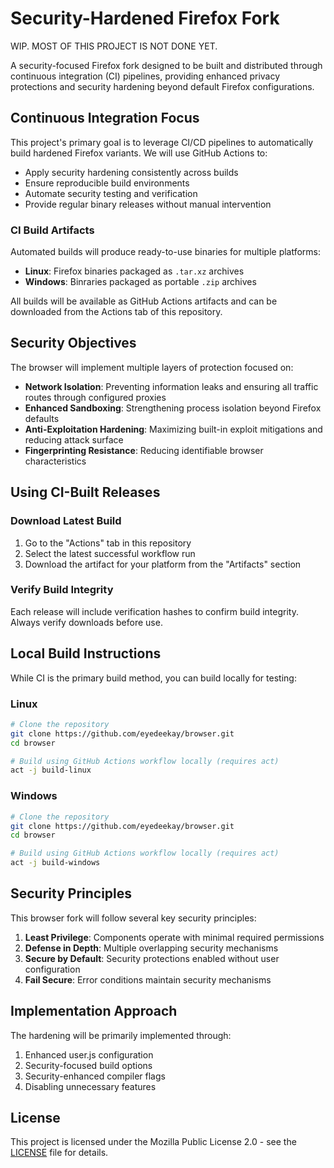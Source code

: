 # Security-Hardened Firefox Fork

WIP. MOST OF THIS PROJECT IS NOT DONE YET.

A security-focused Firefox fork designed to be built and distributed through continuous integration (CI) pipelines, providing enhanced privacy protections and security hardening beyond default Firefox configurations.

## Continuous Integration Focus

This project's primary goal is to leverage CI/CD pipelines to automatically build hardened Firefox variants. We will use GitHub Actions to:

- Apply security hardening consistently across builds
- Ensure reproducible build environments
- Automate security testing and verification
- Provide regular binary releases without manual intervention

### CI Build Artifacts

Automated builds will produce ready-to-use binaries for multiple platforms:

- **Linux**: Firefox binaries packaged as `.tar.xz` archives
- **Windows**: Binraries packaged as portable `.zip` archives

All builds will be available as GitHub Actions artifacts and can be downloaded from the Actions tab of this repository.

## Security Objectives

The browser will implement multiple layers of protection focused on:

- **Network Isolation**: Preventing information leaks and ensuring all traffic routes through configured proxies
- **Enhanced Sandboxing**: Strengthening process isolation beyond Firefox defaults
- **Anti-Exploitation Hardening**: Maximizing built-in exploit mitigations and reducing attack surface
- **Fingerprinting Resistance**: Reducing identifiable browser characteristics

## Using CI-Built Releases

### Download Latest Build

1. Go to the "Actions" tab in this repository
2. Select the latest successful workflow run
3. Download the artifact for your platform from the "Artifacts" section

### Verify Build Integrity

Each release will include verification hashes to confirm build integrity. Always verify downloads before use.

## Local Build Instructions

While CI is the primary build method, you can build locally for testing:

### Linux

```bash
# Clone the repository
git clone https://github.com/eyedeekay/browser.git
cd browser

# Build using GitHub Actions workflow locally (requires act)
act -j build-linux
```

### Windows

```bash
# Clone the repository
git clone https://github.com/eyedeekay/browser.git
cd browser

# Build using GitHub Actions workflow locally (requires act)
act -j build-windows
```

## Security Principles

This browser fork will follow several key security principles:

1. **Least Privilege**: Components operate with minimal required permissions
2. **Defense in Depth**: Multiple overlapping security mechanisms
3. **Secure by Default**: Security protections enabled without user configuration
4. **Fail Secure**: Error conditions maintain security mechanisms

## Implementation Approach

The hardening will be primarily implemented through:

1. Enhanced user.js configuration
2. Security-focused build options
3. Security-enhanced compiler flags
4. Disabling unnecessary features

## License

This project is licensed under the Mozilla Public License 2.0 - see the [LICENSE](LICENSE) file for details.